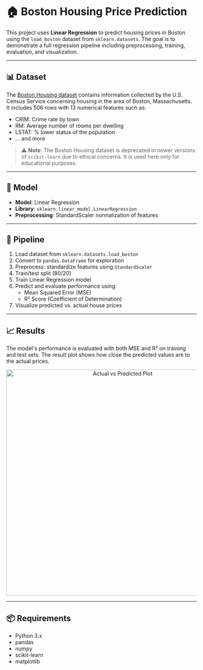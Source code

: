 # 🏠 Boston Housing Price Prediction

This project uses **Linear Regression** to predict housing prices in Boston using the `load_boston` dataset from `sklearn.datasets`. The goal is to demonstrate a full regression pipeline including preprocessing, training, evaluation, and visualization.

---

## 📊 Dataset

The [Boston Housing dataset](https://scikit-learn.org/stable/modules/generated/sklearn.datasets.load_boston.html) contains information collected by the U.S. Census Service concerning housing in the area of Boston, Massachusetts. It includes 506 rows with 13 numerical features such as:

- CRIM: Crime rate by town
- RM: Average number of rooms per dwelling
- LSTAT: % lower status of the population
- ... and more

> ⚠️ **Note**: The Boston Housing dataset is deprecated in newer versions of `scikit-learn` due to ethical concerns. It is used here only for educational purposes.

---

## 🧠 Model

- **Model**: Linear Regression
- **Library**: `sklearn.linear_model.LinearRegression`
- **Preprocessing**: StandardScaler normalization of features

---

## 🔧 Pipeline

1. Load dataset from `sklearn.datasets.load_boston`
2. Convert to `pandas.DataFrame` for exploration
3. Preprocess: standardize features using `StandardScaler`
4. Train/test split (80/20)
5. Train Linear Regression model
6. Predict and evaluate performance using:
   - Mean Squared Error (MSE)
   - R² Score (Coefficient of Determination)
7. Visualize predicted vs. actual house prices

---

## 📈 Results

The model's performance is evaluated with both MSE and R² on training and test sets. The result plot shows how close the predicted values are to the actual prices.

<p align="center">
  <img src="assets/boston_prices_plot.png" alt="Actual vs Predicted Plot" width="600"/>
</p>

---

## 📦 Requirements

- Python 3.x
- pandas
- numpy
- scikit-learn
- matplotlib


